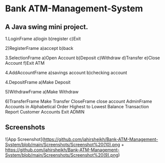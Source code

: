 # Bank ATM-Management-System
## A Java swing mini project.

1.LoginFrame 
a)login
b)register
c)Exit

2)RegisterFrame
a)accept
b)back

3.SelectionFrame
a)Open Account
b)Deposit
c)Withdraw
d)Transfer
e)Close Account
f)Exit ATM



4.AddAccountFrame
a)savings account
b)checking account

4.DepositFrame
a)Make Deposit

5)WithdrawFrame
a)Make Withdraw

6)TransferFrame
Make Transfer
CloseFrame
close account
AdminFrame
Accounts in Alphabetical Order
Highest to Lowest Balance
Transaction Report
Customer Accounts
Exit ADMIN


## Screenshots

![App Screenshot](https://github.com/jahirsheikh/Bank-ATM-Management-System/blob/main/Screenshots/Screenshot%20(10).png + https://github.com/jahirsheikh/Bank-ATM-Management-System/blob/main/Screenshots/Screenshot%20(9).png)




